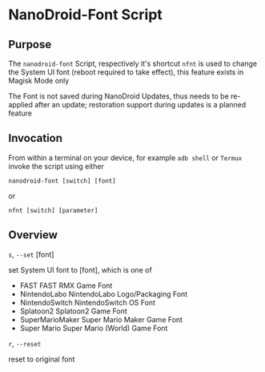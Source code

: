 # NanoDroid-Font Script

## Purpose

The `nanodroid-font` Script, respectively it's shortcut `nfnt` is used to change the System UI font (reboot required to take effect), this feature exists in Magisk Mode only

The Font is not saved during NanoDroid Updates, thus needs to be re-applied after an update; restoration support during updates is a planned feature

## Invocation

From within a terminal on your device, for example `adb shell` or `Termux` invoke the script using either

`nanodroid-font [switch] [font]`

or

`nfnt [switch] [parameter]`

## Overview

`s`, `--set` [font]

set System UI font to [font], which is one of

  * FAST			FAST RMX Game Font
  * NintendoLabo		NintendoLabo Logo/Packaging Font
  * NintendoSwitch		NintendoSwitch OS Font
  * Splatoon2			Splatoon2 Game Font
  * SuperMarioMaker		Super Mario Maker Game Font
  * Super Mario			Super Mario (World) Game Font

`r`, `--reset`

reset to original font
